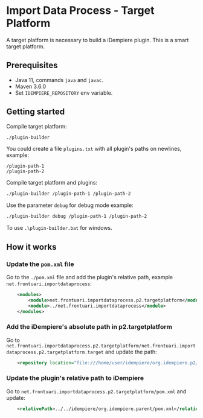 # Import Data Process - Target Platform

A target platform is necessary to build a iDempiere plugin. This is a smart target platform.


## Prerequisites

- Java 11, commands `java` and `javac`.
- Maven 3.6.0
- Set `IDEMPIERE_REPOSITORY` env variable.

## Getting started

Compile target platform:

```bash
./plugin-builder
```

You could create a file `plugins.txt` with all plugin's paths on newlines, example:

```
/plugin-path-1
/plugin-path-2
```

Compile target platform and plugins:

```bash
./plugin-builder /plugin-path-1 /plugin-path-2
```

Use the parameter `debug` for debug mode example:

```bash
./plugin-builder debug /plugin-path-1 /plugin-path-2
```

To use `.\plugin-builder.bat` for windows.

## How it works

### Update the `pom.xml` file

Go to the `./pom.xml` file and add the plugin's relative path, example `net.frontuari.importdataprocess`:

```xml
    <modules>
        <module>net.frontuari.importdataprocess.p2.targetplatform</module>
        <module>../net.frontuari.importdataprocess</module>
    </modules>
```

### Add the iDempiere's absolute path in p2.targetplatform

Go to `net.frontuari.importdataprocess.p2.targetplatform/net.frontuari.importdataprocess.p2.targetplatform.target` and update the path:

```xml
    <repository location="file:///home/user/idempiere/org.idempiere.p2/target/repository"/>
```

### Update the plugin's relative path to iDempiere

Go to `net.frontuari.importdataprocess.p2.targetplatform/pom.xml` and update:

```xml
    <relativePath>../../idempiere/org.idempiere.parent/pom.xml</relativePath>
```
